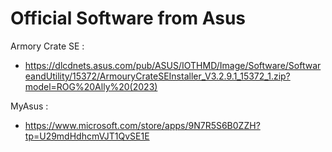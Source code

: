# Official Software from Asus

Armory Crate SE :
- https://dlcdnets.asus.com/pub/ASUS/IOTHMD/Image/Software/SoftwareandUtility/15372/ArmouryCrateSEInstaller_V3.2.9.1_15372_1.zip?model=ROG%20Ally%20(2023)

MyAsus :
- https://www.microsoft.com/store/apps/9N7R5S6B0ZZH?tp=U29mdHdhcmVJT1QvSE1E
